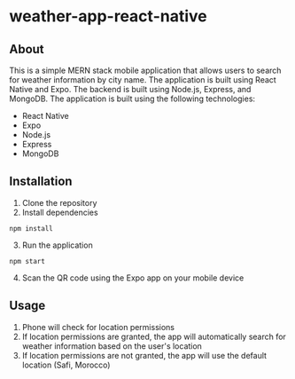 # weather-app-react-native
## About
This is a simple MERN stack mobile application that allows users to search for weather information by city name. The application is built using React Native and Expo. The backend is built using Node.js, Express, and MongoDB. The application is built using the following technologies:
- React Native
- Expo
- Node.js
- Express
- MongoDB

## Installation
1. Clone the repository
2. Install dependencies
```
npm install
```
3. Run the application
```
npm start
```
4. Scan the QR code using the Expo app on your mobile device

## Usage
1. Phone will check for location permissions
2. If location permissions are granted, the app will automatically search for weather information based on the user's location
3. If location permissions are not granted, the app will use the default location (Safi, Morocco)